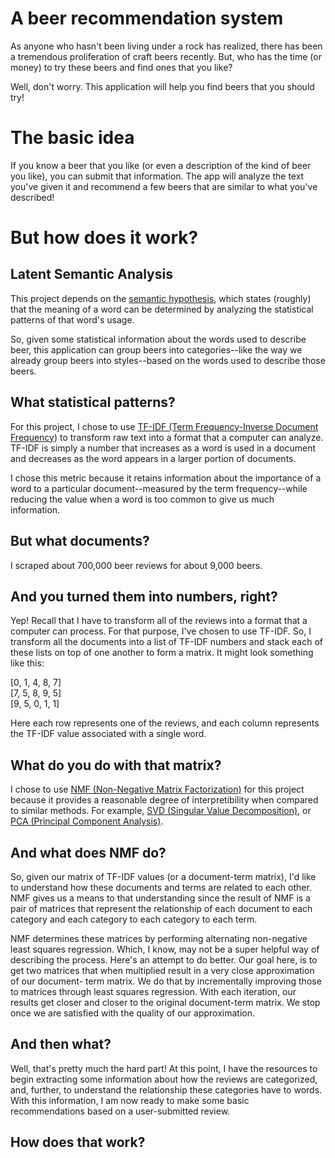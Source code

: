 # A beer recommendation system

As anyone who hasn't been living under a rock has realized, there has been a
tremendous proliferation of craft beers recently. But, who has the time (or
money) to try these beers and find ones that you like?

Well, don't worry. This application will help you find beers that you should try!

# The basic idea

If you know a beer that you like (or even a description of the kind of beer you like),
you can submit that information. The app will analyze the text you've given it and
recommend a few beers that are similar to what you've described!

# But how does it work?

## Latent Semantic Analysis

This project depends on the [semantic hypothesis](https://en.wikipedia.org/wiki/Distributional_semantics),
which states (roughly) that the meaning of a word can be determined by analyzing the statistical
patterns of that word's usage.

So, given some statistical information about the words used to describe beer, this application
can group beers into categories--like the way we already group beers into styles--based on the words
used to describe those beers.

## What statistical patterns?

For this project, I chose to use [TF-IDF (Term Frequency-Inverse Document Frequency](https://en.wikipedia.org/wiki/Tf%E2%80%93idf))
to transform raw text into a format that a computer can analyze. TF-IDF is simply a number
that increases as a word is used in a document and decreases as the word appears in a larger portion of documents.

I chose this metric because it retains information about the importance of a word to a particular document--measured
by the term frequency--while reducing the value when a word is too common to give us much information.

## But what documents?

I scraped about 700,000 beer reviews for about 9,000 beers.

## And you turned them into numbers, right?

Yep! Recall that I have to transform all of the reviews into a format that a computer can process. For that purpose,
I've chosen to use TF-IDF. So, I transform all the documents into a list of TF-IDF numbers and stack each of these
lists on top of one another to form a matrix. It might look something like this:

[0, 1, 4, 8, 7]<br>
[7, 5, 8, 9, 5]<br>
[9, 5, 0, 1, 1]<br>

Here each row represents one of the reviews, and each column represents the TF-IDF value associated with a single word.

## What do you do with that matrix?
I chose to use
[NMF (Non-Negative Matrix Factorization)](https://en.wikipedia.org/wiki/Non-negative_matrix_factorization)
for this project because it provides a reasonable degree of interpretibility when compared to similar methods.
For example, [SVD (Singular Value Decomposition)](https://en.wikipedia.org/wiki/Singular_value_decomposition),
or [PCA (Principal Component Analysis)](https://en.wikipedia.org/wiki/Principal_component_analysis).

## And what does NMF do?
So, given our matrix of TF-IDF values (or a document-term matrix), I'd like to understand how these documents and
terms are related to each other. NMF gives us a means to that understanding since the result of NMF is a pair of
matrices that represent the relationship of each document to each category and each category to each category to
each term.

NMF determines these matrices by performing alternating non-negative least squares regression. Which,
I know, may not be a super helpful way of describing the process. Here's an attempt to do better.
Our goal here, is to get two matrices that when multiplied result in a very close approximation of our document-
term matrix. We do that by incrementally improving those to matrices through least squares regression.
With each iteration, our results get closer and closer to the original document-term matrix. We stop once we are
satisfied with the quality of our approximation.

## And then what?

Well, that's pretty much the hard part! At this point, I have the resources to begin extracting some information
about how the reviews are categorized, and, further, to understand the relationship these categories have to words.
With this information, I am now ready to make some basic recommendations based on a user-submitted review.

## How does that work?

